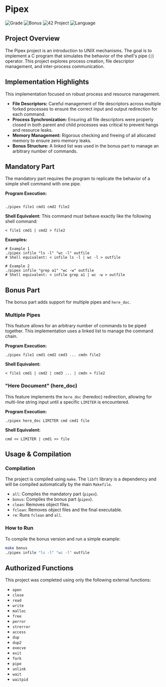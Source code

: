 
# Pipex

![Grade](https://img.shields.io/badge/Grade-125%25-brightgreen)
![Bonus](https://img.shields.io/badge/Bonus-Complete-brightgreen)
![42 Project](https://img.shields.io/badge/42_Project-Pipex-00babc?)
![Language](https://img.shields.io/badge/Language-C-blue)

## Project Overview

The Pipex project is an introduction to UNIX mechanisms. The goal is to implement a C program that simulates the behavior of the shell's pipe (`|`) operator. This project explores process creation, file descriptor management, and inter-process communication.

## Implementation Highlights

This implementation focused on robust process and resource management.
* **File Descriptors:** Careful management of file descriptors across multiple forked processes to ensure the correct input and output redirection for each command.
* **Process Synchronization:** Ensuring all file descriptors were properly closed in both parent and child processes was critical to prevent hangs and resource leaks.
* **Memory Management:** Rigorous checking and freeing of all allocated memory to ensure zero memory leaks.
* **Bonus Structure:** A linked list was used in the bonus part to manage an arbitrary number of commands.

## Mandatory Part

The mandatory part requires the program to replicate the behavior of a simple shell command with one pipe.

**Program Execution:**
```

./pipex file1 cmd1 cmd2 file2

````

**Shell Equivalent:**
This command must behave exactly like the following shell command:
```shell
< file1 cmd1 | cmd2 > file2
````

**Examples:**

```shell
# Example 1
./pipex infile "ls -l" "wc -l" outfile
# Shell equivalent: < infile ls -l | wc -l > outfile

# Example 2
./pipex infile "grep a1" "wc -w" outfile
# Shell equivalent: < infile grep a1 | wc -w > outfile
```

## Bonus Part

The bonus part adds support for multiple pipes and `here_doc`.

### Multiple Pipes

This feature allows for an arbitrary number of commands to be piped together. This implementation uses a linked list to manage the command chain.

**Program Execution:**

```
./pipex file1 cmd1 cmd2 cmd3 ... cmdn file2
```

**Shell Equivalent:**

```shell
< file1 cmd1 | cmd2 | cmd3 ... | cmdn > file2
```

### "Here Document" (here\_doc)

This feature implements the `here_doc` (heredoc) redirection, allowing for multi-line string input until a specific `LIMITER` is encountered.

**Program Execution:**

```
./pipex here_doc LIMITER cmd cmd1 file
```

**Shell Equivalent:**

```shell
cmd << LIMITER | cmd1 >> file
```

## Usage & Compilation

### Compilation

The project is compiled using `make`. The `libft` library is a dependency and will be compiled automatically by the main `Makefile`.

  * `all`: Compiles the mandatory part (`pipex`).
  * `bonus`: Compiles the bonus part (`pipex`).
  * `clean`: Removes object files.
  * `fclean`: Removes object files and the final executable.
  * `re`: Runs `fclean` and `all`.

### How to Run

To compile the bonus version and run a simple example:

```bash
make bonus
./pipex infile "ls -l" "wc -l" outfile
```

## Authorized Functions

This project was completed using only the following external functions:

  * `open`
  * `close`
  * `read`
  * `write`
  * `malloc`
  * `free`
  * `perror`
  * `strerror`
  * `access`
  * `dup`
  * `dup2`
  * `execve`
  * `exit`
  * `fork`
  * `pipe`
  * `unlink`
  * `wait`
  * `waitpid`

<!-- end list -->
